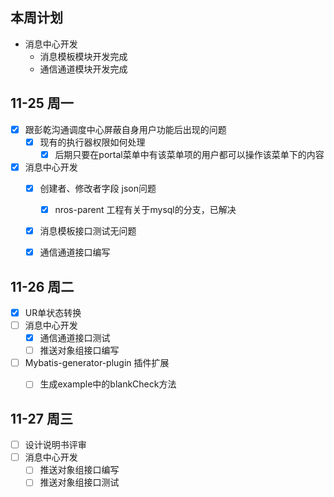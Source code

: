 ## 本周计划

* 消息中心开发
  * 消息模板模块开发完成
  * 通信通道模块开发完成



## 11-25 周一

* [x] 跟彭乾沟通调度中心屏蔽自身用户功能后出现的问题
  * [x] 现有的执行器权限如何处理
    * [x] 后期只要在portal菜单中有该菜单项的用户都可以操作该菜单下的内容
* [x] 消息中心开发
  * [x] 创建者、修改者字段 json问题
    * [x] nros-parent 工程有关于mysql的分支，已解决
  * [x] 消息模板接口测试无问题
  * [x] 通信通道接口编写



## 11-26 周二

* [x] UR单状态转换
* [ ] 消息中心开发
  * [x] 通信通道接口测试
  * [ ] 推送对象组接口编写
* [ ] Mybatis-generator-plugin 插件扩展
  * [ ] 生成example中的blankCheck方法



## 11-27 周三

* [ ] 设计说明书评审
* [ ] 消息中心开发
  * [ ] 推送对象组接口编写
  * [ ] 推送对象组接口测试